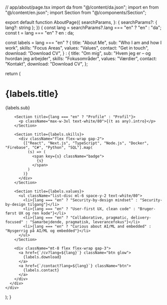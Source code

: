 // app/about/page.tsx
import da from "@/content/da.json";
import en from "@/content/en.json";
import Section from "@/components/Section";

export default function AboutPage({
  searchParams,
}: {
  searchParams?: { lang?: string };
}) {
  const lang = searchParams?.lang === "en" ? "en" : "da";
  const t = lang === "en" ? en : da;

  const labels =
    lang === "en"
      ? {
          title: "About Me",
          sub: "Who I am and how I work",
          skills: "Focus Areas",
          values: "Values",
          contact: "Get in touch",
          download: "Download CV",
        }
      : {
          title: "Om mig",
          sub: "Hvem jeg er – og hvordan jeg arbejder",
          skills: "Fokusområder",
          values: "Værdier",
          contact: "Kontakt",
          download: "Download CV",
        };

  return (
    <div className="bg-hero-gradient">
      <div className="max-w-5xl mx-auto px-4 py-12">
        <h1 className="text-4xl font-bold">{labels.title}</h1>
        <p className="text-white/80 mt-2">{labels.sub}</p>

        <Section title={lang === "en" ? "Profile" : "Profil"}>
          <p className="max-w-3xl text-white/80">{(t as any).intro}</p>
        </Section>

        <Section title={labels.skills}>
          <div className="flex flex-wrap gap-2">
            {["React", "Next.js", "TypeScript", "Node.js", "Docker", "Firebase", "C#", "Python", "SQL"].map(
              (s) => (
                <span key={s} className="badge">
                  {s}
                </span>
              )
            )}
          </div>
        </Section>

        <Section title={labels.values}>
          <ul className="list-disc ml-6 space-y-2 text-white/80">
            <li>{lang === "en" ? "Security-by-design mindset" : "Security-by-design tilgang"}</li>
            <li>{lang === "en" ? "User-first UX, clean code" : "Bruger-først UX og ren kode"}</li>
            <li>{lang === "en" ? "Collaborative, pragmatic, delivery-focused" : "Samarbejdende, pragmatisk, leverancefokus"}</li>
            <li>{lang === "en" ? "Curious about AI/ML and embedded" : "Nysgerrig på AI/ML og embedded"}</li>
          </ul>
        </Section>

        <div className="mt-8 flex flex-wrap gap-3">
          <a href={`/cv?lang=${lang}`} className="btn glow">
            {labels.download}
          </a>
          <a href={`/contact?lang=${lang}`} className="btn">
            {labels.contact}
          </a>
        </div>
      </div>
    </div>
  );
}
